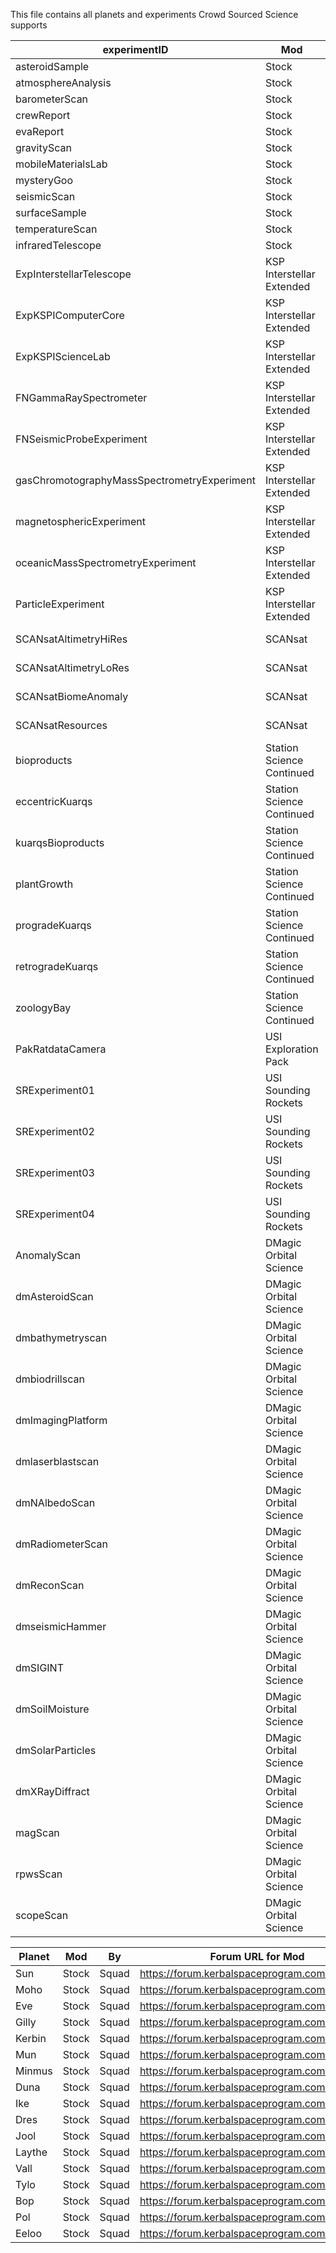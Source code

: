 This file contains all planets and experiments Crowd Sourced Science supports

experimentID                                | Mod                       | By          | Forum URL for Mod                                               | Notes
--------------------------------------------|---------------------------|-------------|-----------------------------------------------------------------|-------
asteroidSample                              | Stock                     | Squad       | https://forum.kerbalspaceprogram.com/index.php                  | 
atmosphereAnalysis                          | Stock                     | Squad       | https://forum.kerbalspaceprogram.com/index.php                  | 
barometerScan                               | Stock                     | Squad       | https://forum.kerbalspaceprogram.com/index.php                  | 
crewReport                                  | Stock                     | Squad       | https://forum.kerbalspaceprogram.com/index.php                  | 
evaReport                                   | Stock                     | Squad       | https://forum.kerbalspaceprogram.com/index.php                  | 
gravityScan                                 | Stock                     | Squad       | https://forum.kerbalspaceprogram.com/index.php                  | 
mobileMaterialsLab                          | Stock                     | Squad       | https://forum.kerbalspaceprogram.com/index.php                  | 
mysteryGoo                                  | Stock                     | Squad       | https://forum.kerbalspaceprogram.com/index.php                  | 
seismicScan                                 | Stock                     | Squad       | https://forum.kerbalspaceprogram.com/index.php                  | 
surfaceSample                               | Stock                     | Squad       | https://forum.kerbalspaceprogram.com/index.php                  | 
temperatureScan                             | Stock                     | Squad       | https://forum.kerbalspaceprogram.com/index.php                  | 
infraredTelescope                           | Stock                     | Squad       | https://forum.kerbalspaceprogram.com/index.php                  | 
ExpInterstellarTelescope                    | KSP Interstellar Extended | FreeThinker | https://forum.kerbalspaceprogram.com/index.php?/topic/155255-*/ | 
ExpKSPIComputerCore                         | KSP Interstellar Extended | FreeThinker | https://forum.kerbalspaceprogram.com/index.php?/topic/155255-*/ | 
ExpKSPIScienceLab                           | KSP Interstellar Extended | FreeThinker | https://forum.kerbalspaceprogram.com/index.php?/topic/155255-*/ | 
FNGammaRaySpectrometer                      | KSP Interstellar Extended | FreeThinker | https://forum.kerbalspaceprogram.com/index.php?/topic/155255-*/ | 
FNSeismicProbeExperiment                    | KSP Interstellar Extended | FreeThinker | https://forum.kerbalspaceprogram.com/index.php?/topic/155255-*/ | 
gasChromotographyMassSpectrometryExperiment | KSP Interstellar Extended | FreeThinker | https://forum.kerbalspaceprogram.com/index.php?/topic/155255-*/ | 
magnetosphericExperiment                    | KSP Interstellar Extended | FreeThinker | https://forum.kerbalspaceprogram.com/index.php?/topic/155255-*/ | 
oceanicMassSpectrometryExperiment           | KSP Interstellar Extended | FreeThinker | https://forum.kerbalspaceprogram.com/index.php?/topic/155255-*/ | 
ParticleExperiment                          | KSP Interstellar Extended | FreeThinker | https://forum.kerbalspaceprogram.com/index.php?/topic/155255-*/ | 
SCANsatAltimetryHiRes                       | SCANsat                   | DMagic      | https://forum.kerbalspaceprogram.com/index.php?/topic/72679-*/  | 
SCANsatAltimetryLoRes                       | SCANsat                   | DMagic      | https://forum.kerbalspaceprogram.com/index.php?/topic/72679-*/  | 
SCANsatBiomeAnomaly                         | SCANsat                   | DMagic      | https://forum.kerbalspaceprogram.com/index.php?/topic/72679-*/  | 
SCANsatResources                            | SCANsat                   | DMagic      | https://forum.kerbalspaceprogram.com/index.php?/topic/72679-*/  | 
bioproducts                                 | Station Science Continued | tomf        | https://forum.kerbalspaceprogram.com/index.php?/topic/154629-*/ | 
eccentricKuarqs                             | Station Science Continued | tomf        | https://forum.kerbalspaceprogram.com/index.php?/topic/154629-*/ | 
kuarqsBioproducts                           | Station Science Continued | tomf        | https://forum.kerbalspaceprogram.com/index.php?/topic/154629-*/ | 
plantGrowth                                 | Station Science Continued | tomf        | https://forum.kerbalspaceprogram.com/index.php?/topic/154629-*/ | 
progradeKuarqs                              | Station Science Continued | tomf        | https://forum.kerbalspaceprogram.com/index.php?/topic/154629-*/ | 
retrogradeKuarqs                            | Station Science Continued | tomf        | https://forum.kerbalspaceprogram.com/index.php?/topic/154629-*/ | 
zoologyBay                                  | Station Science Continued | tomf        | https://forum.kerbalspaceprogram.com/index.php?/topic/154629-*/ | 
PakRatdataCamera                            | USI Exploration Pack      | RoverDude   | https://forum.kerbalspaceprogram.com/index.php?/topic/78242-*/  | 
SRExperiment01                              | USI Sounding Rockets      | RoverDude   | https://forum.kerbalspaceprogram.com/index.php?/topic/92434-*/  | 
SRExperiment02                              | USI Sounding Rockets      | RoverDude   | https://forum.kerbalspaceprogram.com/index.php?/topic/92434-*/  | 
SRExperiment03                              | USI Sounding Rockets      | RoverDude   | https://forum.kerbalspaceprogram.com/index.php?/topic/92434-*/  | 
SRExperiment04                              | USI Sounding Rockets      | RoverDude   | https://forum.kerbalspaceprogram.com/index.php?/topic/92434-*/  | 
AnomalyScan                                 | DMagic Orbital Science    | DMagic      | https://forum.kerbalspaceprogram.com/index.php?/topic/59009-*/  | 
dmAsteroidScan                              | DMagic Orbital Science    | DMagic      | https://forum.kerbalspaceprogram.com/index.php?/topic/59009-*/  | 
dmbathymetryscan                            | DMagic Orbital Science    | DMagic      | https://forum.kerbalspaceprogram.com/index.php?/topic/59009-*/  | 
dmbiodrillscan                              | DMagic Orbital Science    | DMagic      | https://forum.kerbalspaceprogram.com/index.php?/topic/59009-*/  | 
dmImagingPlatform                           | DMagic Orbital Science    | DMagic      | https://forum.kerbalspaceprogram.com/index.php?/topic/59009-*/  | 
dmlaserblastscan                            | DMagic Orbital Science    | DMagic      | https://forum.kerbalspaceprogram.com/index.php?/topic/59009-*/  | 
dmNAlbedoScan                               | DMagic Orbital Science    | DMagic      | https://forum.kerbalspaceprogram.com/index.php?/topic/59009-*/  | 
dmRadiometerScan                            | DMagic Orbital Science    | DMagic      | https://forum.kerbalspaceprogram.com/index.php?/topic/59009-*/  | 
dmReconScan                                 | DMagic Orbital Science    | DMagic      | https://forum.kerbalspaceprogram.com/index.php?/topic/59009-*/  | 
dmseismicHammer                             | DMagic Orbital Science    | DMagic      | https://forum.kerbalspaceprogram.com/index.php?/topic/59009-*/  | 
dmSIGINT                                    | DMagic Orbital Science    | DMagic      | https://forum.kerbalspaceprogram.com/index.php?/topic/59009-*/  | 
dmSoilMoisture                              | DMagic Orbital Science    | DMagic      | https://forum.kerbalspaceprogram.com/index.php?/topic/59009-*/  | 
dmSolarParticles                            | DMagic Orbital Science    | DMagic      | https://forum.kerbalspaceprogram.com/index.php?/topic/59009-*/  | 
dmXRayDiffract                              | DMagic Orbital Science    | DMagic      | https://forum.kerbalspaceprogram.com/index.php?/topic/59009-*/  | 
magScan                                     | DMagic Orbital Science    | DMagic      | https://forum.kerbalspaceprogram.com/index.php?/topic/59009-*/  | 
rpwsScan                                    | DMagic Orbital Science    | DMagic      | https://forum.kerbalspaceprogram.com/index.php?/topic/59009-*/  | 
scopeScan                                   | DMagic Orbital Science    | DMagic      | https://forum.kerbalspaceprogram.com/index.php?/topic/59009-*/  | 

Planet | Mod   | By    | Forum URL for Mod                              | Notes
-------|-------|-------|------------------------------------------------|-------
Sun    | Stock | Squad | https://forum.kerbalspaceprogram.com/index.php | 
Moho   | Stock | Squad | https://forum.kerbalspaceprogram.com/index.php | 
Eve    | Stock | Squad | https://forum.kerbalspaceprogram.com/index.php | 
Gilly  | Stock | Squad | https://forum.kerbalspaceprogram.com/index.php | 
Kerbin | Stock | Squad | https://forum.kerbalspaceprogram.com/index.php | 
Mun    | Stock | Squad | https://forum.kerbalspaceprogram.com/index.php | 
Minmus | Stock | Squad | https://forum.kerbalspaceprogram.com/index.php | 
Duna   | Stock | Squad | https://forum.kerbalspaceprogram.com/index.php | 
Ike    | Stock | Squad | https://forum.kerbalspaceprogram.com/index.php | 
Dres   | Stock | Squad | https://forum.kerbalspaceprogram.com/index.php | 
Jool   | Stock | Squad | https://forum.kerbalspaceprogram.com/index.php | 
Laythe | Stock | Squad | https://forum.kerbalspaceprogram.com/index.php | 
Vall   | Stock | Squad | https://forum.kerbalspaceprogram.com/index.php | 
Tylo   | Stock | Squad | https://forum.kerbalspaceprogram.com/index.php | 
Bop    | Stock | Squad | https://forum.kerbalspaceprogram.com/index.php | 
Pol    | Stock | Squad | https://forum.kerbalspaceprogram.com/index.php | 
Eeloo  | Stock | Squad | https://forum.kerbalspaceprogram.com/index.php | 
